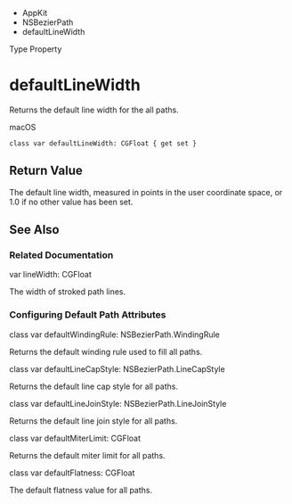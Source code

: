 

- AppKit
- NSBezierPath
-  defaultLineWidth 

Type Property

# defaultLineWidth

Returns the default line width for the all paths.

macOS

``` source
class var defaultLineWidth: CGFloat { get set }
```

## Return Value

The default line width, measured in points in the user coordinate space, or 1.0 if no other value has been set.

## See Also

### Related Documentation

var lineWidth: CGFloat

The width of stroked path lines.

### Configuring Default Path Attributes

class var defaultWindingRule: NSBezierPath.WindingRule

Returns the default winding rule used to fill all paths.

class var defaultLineCapStyle: NSBezierPath.LineCapStyle

Returns the default line cap style for all paths.

class var defaultLineJoinStyle: NSBezierPath.LineJoinStyle

Returns the default line join style for all paths.

class var defaultMiterLimit: CGFloat

Returns the default miter limit for all paths.

class var defaultFlatness: CGFloat

The default flatness value for all paths.

